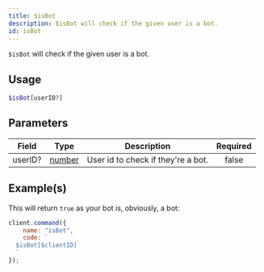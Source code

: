 ```yaml
---
title: $isBot
description: $isBot will check if the given user is a bot.
id: isBot
---
```


`$isBot` will check if the given user is a bot.

## Usage

```php
$isBot[userID?]
```

## Parameters

| Field   | Type                                                                                              | Description                        | Required |
| ------- | ------------------------------------------------------------------------------------------------- | ---------------------------------- | :------: |
| userID? | [number](https://developer.mozilla.org/en-US/docs/Web/JavaScript/Reference/Global_Objects/Number) | User id to check if they're a bot. |  false   |

## Example(s)

This will return `true` as your bot is, obviously, a bot:

```javascript
client.command({
    name: "isBot",
    code: `
  $isBot[$clientID]
  `
});
```

